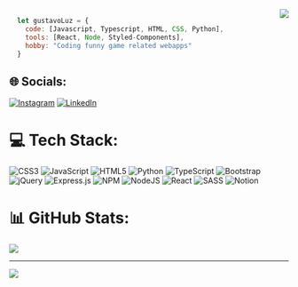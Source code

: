 <img align="right" src='https://github-readme-stats.vercel.app/api/top-langs/?username=gustavofluz&theme=dark&hide_border=true&include_all_commits=true&count_private=false&layout=compact'/>

```javascript
  let gustavoLuz = {
    code: [Javascript, Typescript, HTML, CSS, Python],
    tools: [React, Node, Styled-Components],
    hobby: "Coding funny game related webapps"
  }
```

## 🌐 Socials:
[![Instagram](https://img.shields.io/badge/Instagram-%23E4405F.svg?logo=Instagram&logoColor=white)](https://www.instagram.com/gustavoluz_02/) 
[![LinkedIn](https://img.shields.io/badge/LinkedIn-%230077B5.svg?logo=linkedin&logoColor=white)](https://www.linkedin.com/in/gustavo-luz-182888200/) 

# 💻 Tech Stack:
![CSS3](https://img.shields.io/badge/css3-%231572B6.svg?style=for-the-badge&logo=css3&logoColor=white) ![JavaScript](https://img.shields.io/badge/javascript-%23323330.svg?style=for-the-badge&logo=javascript&logoColor=%23F7DF1E) ![HTML5](https://img.shields.io/badge/html5-%23E34F26.svg?style=for-the-badge&logo=html5&logoColor=white) ![Python](https://img.shields.io/badge/python-3670A0?style=for-the-badge&logo=python&logoColor=ffdd54) ![TypeScript](https://img.shields.io/badge/typescript-%23007ACC.svg?style=for-the-badge&logo=typescript&logoColor=white) ![Bootstrap](https://img.shields.io/badge/bootstrap-%23563D7C.svg?style=for-the-badge&logo=bootstrap&logoColor=white) ![jQuery](https://img.shields.io/badge/jquery-%230769AD.svg?style=for-the-badge&logo=jquery&logoColor=white) ![Express.js](https://img.shields.io/badge/express.js-%23404d59.svg?style=for-the-badge&logo=express&logoColor=%2361DAFB) ![NPM](https://img.shields.io/badge/NPM-%23000000.svg?style=for-the-badge&logo=npm&logoColor=white) ![NodeJS](https://img.shields.io/badge/node.js-6DA55F?style=for-the-badge&logo=node.js&logoColor=white) ![React](https://img.shields.io/badge/react-%2320232a.svg?style=for-the-badge&logo=react&logoColor=%2361DAFB) ![SASS](https://img.shields.io/badge/SASS-hotpink.svg?style=for-the-badge&logo=SASS&logoColor=white) ![Notion](https://img.shields.io/badge/Notion-%23000000.svg?style=for-the-badge&logo=notion&logoColor=white)
# 📊 GitHub Stats:

![](https://github-readme-stats.vercel.app/api?username=gustavofluz&theme=dark&hide_border=true&include_all_commits=true&count_private=false)

<!--![](https://github-readme-streak-stats.herokuapp.com/?user=GustavoFLuz&theme=dark&hide_border=true)<br/>-->


---
[![](https://visitcount.itsvg.in/api?id=GustavoFLuz&icon=5&color=1)](https://visitcount.itsvg.in)

<!-- Proudly created with GPRM ( https://gprm.itsvg.in ) -->
